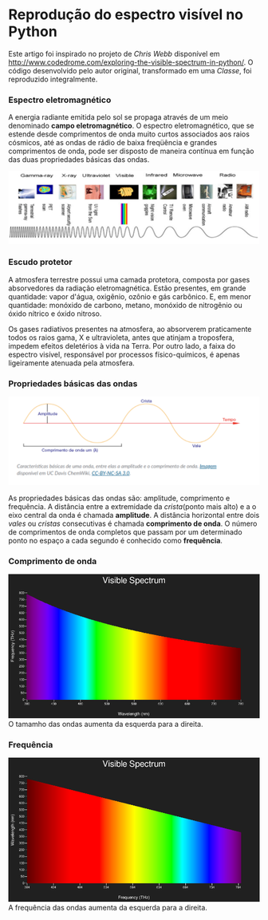 # Reprodução do espectro visível no Python

Este artigo foi inspirado no projeto de *Chris Webb* disponível em http://www.codedrome.com/exploring-the-visible-spectrum-in-python/. 
O código desenvolvido pelo autor original, transformado em uma *Classe*, foi reproduzido integralmente.



### Espectro eletromagnético

A energia radiante emitida pelo sol se propaga através de um meio denominado **campo eletromagnético**. O espectro eletromagnético, que se estende desde comprimentos de onda muito curtos associados aos raios cósmicos, até as ondas de rádio de baixa freqüência e grandes comprimentos de onda, pode ser disposto de maneira contínua em função das duas propriedades básicas das ondas.

![espectro](espectro.png)  

### Escudo protetor

A atmosfera terrestre possui uma camada protetora, composta por gases absorvedores da radiação eletromagnética. Estão presentes, em grande quantidade:
vapor d'água, oxigênio, ozônio e gás carbônico. E, em menor quantidade: monóxido de carbono, metano, monóxido de nitrogênio ou óxido nítrico e óxido nitroso.

Os gases radiativos presentes na atmosfera, ao absorverem praticamente todos os raios gama, X e ultravioleta, antes que atinjam a troposfera, impedem efeitos deletérios à vida na Terra. Por outro lado, a faixa do espectro visível, responsável por processos físico-químicos, é apenas ligeiramente atenuada pela atmosfera.

### Propriedades básicas das ondas

![ondas](ondas.png)

As propriedades básicas das ondas são: amplitude, comprimento e frequência.
A distância entre a extremidade da *crista*(ponto mais alto) e a o eixo central da onda é chamada **amplitude**.
A distância horizontal entre dois *vales* ou *cristas* consecutivas é chamada **comprimento de onda**.
O número de comprimentos de onda completos que passam por um determinado ponto no espaço a cada segundo é conhecido como **frequência**.

### Comprimento de onda

![wavelenght](wavelength_frequency.png)
O tamamho das ondas aumenta da esquerda para a direita.

### Frequência 

![frequência](frequency_wavelength.png)
A frequência das ondas aumenta da esquerda para a direita.
